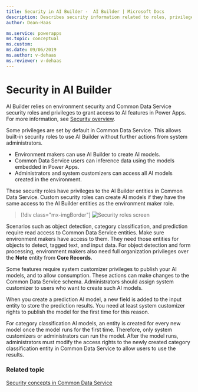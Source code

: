 ```yaml
---
title: Security in AI Builder -  AI Builder | Microsoft Docs
description: Describes security information related to roles, privileges, and access in AI Builder and the services it connects to. 
author: Dean-Haas

ms.service: powerapps
ms.topic: conceptual
ms.custom: 
ms.date: 09/06/2019
ms.author: v-dehaas
ms.reviewer: v-dehaas
---
```


# Security in AI Builder

AI Builder relies on environment security and Common Data Service security roles and privileges to grant access to AI features in Power Apps. For more information, see [Security overview](/power-platform/admin/wp-security).

Some privileges are set by default in Common Data Service. This allows built-in security roles to use AI Builder without further actions from system administrators.

- Environment makers can use AI Builder to create AI models.
- Common Data Service users can inference data using the models embedded in Power Apps.
- Administrators and system customizers can access all AI models created in the environment.

These security roles have privileges to the AI Builder entities in Common Data Service. Custom security roles can create AI models if they have the same access to the AI Builder entities as the environment maker role.

> [!div class="mx-imgBorder"]
> ![Security roles screen](media/security-roles-screen.png "Security roles screen" )

Scenarios such as object detection, category classification, and prediction require read access to Common Data Service entities. Make sure environment makers have access to them. They need those entities for objects to detect, tagged text, and input data. For object detection and form processing, environment makers also need full organization privileges over the **Note** entity from **Core Records**.

Some features require system customizer privileges to publish your AI models, and to allow consumption. These actions can make changes to the Common Data Service schema. Administrators should assign system customizer to users who want to create such AI models.

When you create a prediction AI model, a new field is added to the input entity to store the prediction results. You need at least system customizer rights to publish the model for the first time for this reason.

For category classification AI models, an entity is created for every new model once the model runs for the first time. Therefore, only system customizers or administrators can run the model. After the model runs, administrators must modify the access rights to the newly created category classification entity in Common Data Service to allow users to use the results.

### Related topic

[Security concepts in Common Data Service](/power-platform/admin/wp-security-cds)
